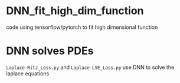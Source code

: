 # DNN_fit_high_dim_function
code using tensorflow/pytorch to fit high dimensional function

# DNN solves PDEs
`Laplace-Ritz_Loss.py` and `Laplace-LSE_Loss.py` use DNN to solve the laplace equations
